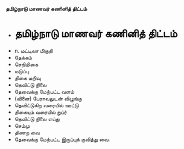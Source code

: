 **தமிழ்நாடு மாணவர் கணினித் திட்டம்**
- # தமிழ்நாடு மாணவர் கணினித் திட்டம்
- n. மட்டிலா மிகுதி
- தேக்கம்
- செறிமிகை
- மடுப்பு
- திகை மறிவு
- தெவிட்டு நிலை
- தேவைக்கு மேற்பட்ட வளம்
- (வினை) பேராவலுடன் விழுங்கு
- தெவிட்டுகிற வரையில் ஊட்டு
- திகையும் வரையில் நுப்ர்
- தெவிட்டு நிலை எய்து
- செம்மு
- திணற வை
- தேவைக்கு மேற்பட்ட இருப்புக் குவித்து வை.


